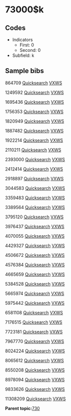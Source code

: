 # 73000$k

## Codes

-   Indicators
    -   First: 0
    -   Second: 0
-   Subfield: k

## Sample bibs

864709 [Quicksearch](https://search.library.yale.edu/catalog/864709) [VXWS](http://prodorbis.library.yale.edu:7014/vxws/GetHoldingsService?bibId=864709)

1249592 [Quicksearch](https://search.library.yale.edu/catalog/1249592) [VXWS](http://prodorbis.library.yale.edu:7014/vxws/GetHoldingsService?bibId=1249592)

1695436 [Quicksearch](https://search.library.yale.edu/catalog/1695436) [VXWS](http://prodorbis.library.yale.edu:7014/vxws/GetHoldingsService?bibId=1695436)

1756353 [Quicksearch](https://search.library.yale.edu/catalog/1756353) [VXWS](http://prodorbis.library.yale.edu:7014/vxws/GetHoldingsService?bibId=1756353)

1820949 [Quicksearch](https://search.library.yale.edu/catalog/1820949) [VXWS](http://prodorbis.library.yale.edu:7014/vxws/GetHoldingsService?bibId=1820949)

1887482 [Quicksearch](https://search.library.yale.edu/catalog/1887482) [VXWS](http://prodorbis.library.yale.edu:7014/vxws/GetHoldingsService?bibId=1887482)

1922214 [Quicksearch](https://search.library.yale.edu/catalog/1922214) [VXWS](http://prodorbis.library.yale.edu:7014/vxws/GetHoldingsService?bibId=1922214)

2110211 [Quicksearch](https://search.library.yale.edu/catalog/2110211) [VXWS](http://prodorbis.library.yale.edu:7014/vxws/GetHoldingsService?bibId=2110211)

2393000 [Quicksearch](https://search.library.yale.edu/catalog/2393000) [VXWS](http://prodorbis.library.yale.edu:7014/vxws/GetHoldingsService?bibId=2393000)

2412414 [Quicksearch](https://search.library.yale.edu/catalog/2412414) [VXWS](http://prodorbis.library.yale.edu:7014/vxws/GetHoldingsService?bibId=2412414)

2918897 [Quicksearch](https://search.library.yale.edu/catalog/2918897) [VXWS](http://prodorbis.library.yale.edu:7014/vxws/GetHoldingsService?bibId=2918897)

3044583 [Quicksearch](https://search.library.yale.edu/catalog/3044583) [VXWS](http://prodorbis.library.yale.edu:7014/vxws/GetHoldingsService?bibId=3044583)

3359483 [Quicksearch](https://search.library.yale.edu/catalog/3359483) [VXWS](http://prodorbis.library.yale.edu:7014/vxws/GetHoldingsService?bibId=3359483)

3389564 [Quicksearch](https://search.library.yale.edu/catalog/3389564) [VXWS](http://prodorbis.library.yale.edu:7014/vxws/GetHoldingsService?bibId=3389564)

3795120 [Quicksearch](https://search.library.yale.edu/catalog/3795120) [VXWS](http://prodorbis.library.yale.edu:7014/vxws/GetHoldingsService?bibId=3795120)

3976437 [Quicksearch](https://search.library.yale.edu/catalog/3976437) [VXWS](http://prodorbis.library.yale.edu:7014/vxws/GetHoldingsService?bibId=3976437)

4070055 [Quicksearch](https://search.library.yale.edu/catalog/4070055) [VXWS](http://prodorbis.library.yale.edu:7014/vxws/GetHoldingsService?bibId=4070055)

4429327 [Quicksearch](https://search.library.yale.edu/catalog/4429327) [VXWS](http://prodorbis.library.yale.edu:7014/vxws/GetHoldingsService?bibId=4429327)

4506672 [Quicksearch](https://search.library.yale.edu/catalog/4506672) [VXWS](http://prodorbis.library.yale.edu:7014/vxws/GetHoldingsService?bibId=4506672)

4576384 [Quicksearch](https://search.library.yale.edu/catalog/4576384) [VXWS](http://prodorbis.library.yale.edu:7014/vxws/GetHoldingsService?bibId=4576384)

4665659 [Quicksearch](https://search.library.yale.edu/catalog/4665659) [VXWS](http://prodorbis.library.yale.edu:7014/vxws/GetHoldingsService?bibId=4665659)

5384528 [Quicksearch](https://search.library.yale.edu/catalog/5384528) [VXWS](http://prodorbis.library.yale.edu:7014/vxws/GetHoldingsService?bibId=5384528)

5665974 [Quicksearch](https://search.library.yale.edu/catalog/5665974) [VXWS](http://prodorbis.library.yale.edu:7014/vxws/GetHoldingsService?bibId=5665974)

5975442 [Quicksearch](https://search.library.yale.edu/catalog/5975442) [VXWS](http://prodorbis.library.yale.edu:7014/vxws/GetHoldingsService?bibId=5975442)

6581108 [Quicksearch](https://search.library.yale.edu/catalog/6581108) [VXWS](http://prodorbis.library.yale.edu:7014/vxws/GetHoldingsService?bibId=6581108)

7176515 [Quicksearch](https://search.library.yale.edu/catalog/7176515) [VXWS](http://prodorbis.library.yale.edu:7014/vxws/GetHoldingsService?bibId=7176515)

7723181 [Quicksearch](https://search.library.yale.edu/catalog/7723181) [VXWS](http://prodorbis.library.yale.edu:7014/vxws/GetHoldingsService?bibId=7723181)

7967770 [Quicksearch](https://search.library.yale.edu/catalog/7967770) [VXWS](http://prodorbis.library.yale.edu:7014/vxws/GetHoldingsService?bibId=7967770)

8024224 [Quicksearch](https://search.library.yale.edu/catalog/8024224) [VXWS](http://prodorbis.library.yale.edu:7014/vxws/GetHoldingsService?bibId=8024224)

8065612 [Quicksearch](https://search.library.yale.edu/catalog/8065612) [VXWS](http://prodorbis.library.yale.edu:7014/vxws/GetHoldingsService?bibId=8065612)

8550208 [Quicksearch](https://search.library.yale.edu/catalog/8550208) [VXWS](http://prodorbis.library.yale.edu:7014/vxws/GetHoldingsService?bibId=8550208)

8978094 [Quicksearch](https://search.library.yale.edu/catalog/8978094) [VXWS](http://prodorbis.library.yale.edu:7014/vxws/GetHoldingsService?bibId=8978094)

9833626 [Quicksearch](https://search.library.yale.edu/catalog/9833626) [VXWS](http://prodorbis.library.yale.edu:7014/vxws/GetHoldingsService?bibId=9833626)

11308209 [Quicksearch](https://search.library.yale.edu/catalog/11308209) [VXWS](http://prodorbis.library.yale.edu:7014/vxws/GetHoldingsService?bibId=11308209)

**Parent topic:**[730](../../tags/730/730.md)


